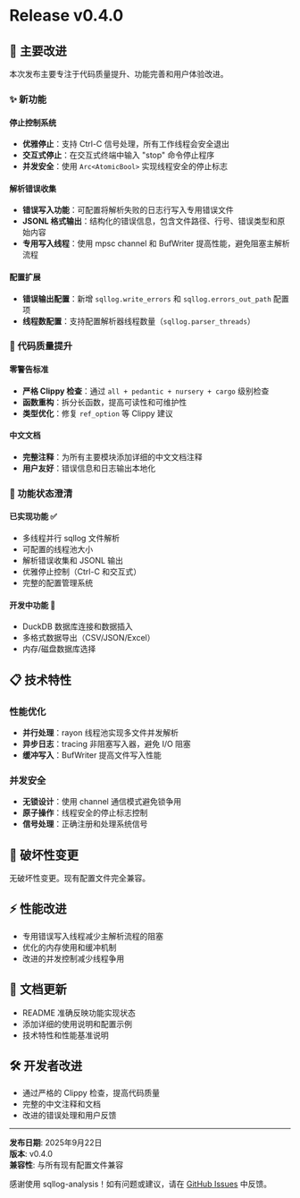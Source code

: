 # Release v0.4.0

## 🚀 主要改进

本次发布主要专注于代码质量提升、功能完善和用户体验改进。

### ✨ 新功能

#### 停止控制系统
- **优雅停止**：支持 Ctrl-C 信号处理，所有工作线程会安全退出
- **交互式停止**：在交互式终端中输入 "stop" 命令停止程序
- **并发安全**：使用 `Arc<AtomicBool>` 实现线程安全的停止标志

#### 解析错误收集
- **错误写入功能**：可配置将解析失败的日志行写入专用错误文件
- **JSONL 格式输出**：结构化的错误信息，包含文件路径、行号、错误类型和原始内容
- **专用写入线程**：使用 mpsc channel 和 BufWriter 提高性能，避免阻塞主解析流程

#### 配置扩展
- **错误输出配置**：新增 `sqllog.write_errors` 和 `sqllog.errors_out_path` 配置项
- **线程数配置**：支持配置解析器线程数量（`sqllog.parser_threads`）

### 🔧 代码质量提升

#### 零警告标准
- **严格 Clippy 检查**：通过 `all + pedantic + nursery + cargo` 级别检查
- **函数重构**：拆分长函数，提高可读性和可维护性
- **类型优化**：修复 `ref_option` 等 Clippy 建议

#### 中文文档
- **完整注释**：为所有主要模块添加详细的中文文档注释
- **用户友好**：错误信息和日志输出本地化

### 🎯 功能状态澄清

#### 已实现功能 ✅
- 多线程并行 sqllog 文件解析
- 可配置的线程池大小
- 解析错误收集和 JSONL 输出
- 优雅停止控制（Ctrl-C 和交互式）
- 完整的配置管理系统

#### 开发中功能 🚧  
- DuckDB 数据库连接和数据插入
- 多格式数据导出（CSV/JSON/Excel）
- 内存/磁盘数据库选择

## 📋 技术特性

### 性能优化
- **并行处理**：rayon 线程池实现多文件并发解析
- **异步日志**：tracing 非阻塞写入器，避免 I/O 阻塞
- **缓冲写入**：BufWriter 提高文件写入性能

### 并发安全
- **无锁设计**：使用 channel 通信模式避免锁争用
- **原子操作**：线程安全的停止标志控制
- **信号处理**：正确注册和处理系统信号

## 🔄 破坏性变更

无破坏性变更。现有配置文件完全兼容。

## ⚡ 性能改进

- 专用错误写入线程减少主解析流程的阻塞
- 优化的内存使用和缓冲机制
- 改进的并发控制减少线程争用

## 📖 文档更新

- README 准确反映功能实现状态
- 添加详细的使用说明和配置示例
- 技术特性和性能基准说明

## 🛠️ 开发者改进

- 通过严格的 Clippy 检查，提高代码质量
- 完整的中文注释和文档
- 改进的错误处理和用户反馈

---

**发布日期**: 2025年9月22日  
**版本**: v0.4.0  
**兼容性**: 与所有现有配置文件兼容  

感谢使用 sqllog-analysis！如有问题或建议，请在 [GitHub Issues](https://github.com/guangl/sqllog-analysis/issues) 中反馈。